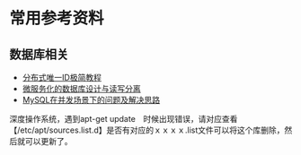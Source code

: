 # 常用参考资料

## 数据库相关

* [分布式唯一ID极简教程](https://mp.weixin.qq.com/s/cqIK5Bv1U0mT97C7EOxmnA)
* [微服务化的数据库设计与读写分离](https://mp.weixin.qq.com/s/deUQ8cGRnW0XIS86tlxERw)
* [MySQL在并发场景下的问题及解决思路](https://mp.weixin.qq.com/s/qaotY7WJsRobhmMJ5bbkzg)



深度操作系统，遇到apt-get update　时候出现错误，请对应查看【/etc/apt/sources.list.d】是否有对应的ｘｘｘｘ.list文件可以将这个库删除，然后就可以更新了。





